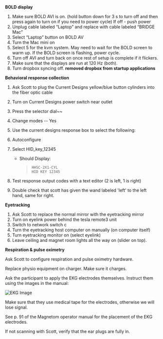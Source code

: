**BOLD display**

1) Make sure BOLD AVI is on. (hold button down for 3 s to turn off and then press again to turn on if you need to power cycle)
If off - push power
2) Unplug cable labeled “Laptop” and replace with cable labeled “BRIDGE Mac”
3) Select “Laptop” button on BOLD AV
4) Turn the Mac mini on
5) Select 5 for the kvm system. May need to wait for the BOLD screen to warm up. If the BOLD screen is flashing, power cycle. 
6) Turn off AVI and turn back on once rest of setup is complete if it flickers.
7) Make sure that the displays are run at 120 Hz (both).
8) Turn dropbox syncing off. **removed dropbox from startup applications**

**Behavioral response collection**

1) Ask Scott to plug the Current Designs yellow/blue button cylinders into the fiber optic cable

2) Turn on Current Designs power switch near outlet
3) Press the selector dial~~
4) Change modes -- Yes

2) Use the current designs response box to select the following: 
3) Autoconfigure 
4) Select HID_key_12345 
    * Should Display:
       >`HHSC-2X1-CYL`<br>
       >`HID KEY 12345`

5) Test response output codes with a text editor (2 is left, 1 is right)

6) Double check that scott has given the wand labeled 'left' to the left hand, same for right. 

**Eyetracking**

1) Ask Scott to replace the normal mirror with the eyetracking mirror
2) Turn on eyelink power behind the tesla remote3 unit
3) Switch to network switch c
4) Turn the eyetracking host computer on manually (on computer itself)
5) Turn eyetracking monitor on (select eyelink)
6) Leave ceiling and magnet room lights all the way on (slider on top).

**Respiration & pulse oximetry** 

Ask Scott to configure respiration and pulse oximetry hardware. 

Replace physio equipment on charger. Make sure it charges.

Ask the participant to apply the EKG electrodes themselves. Instruct them using the images in the manual: 

![EKG Image](https://github.com/kmbond/loki_1/blob/master/images/ekg_pos.png)

Make sure that they use medical tape for the electrodes, otherwise we will lose signal.
 
See p. 91 of the Magnetom operator manual for the placement of the EKG electrodes.  

If not scanning with Scott, verify that the ear plugs are fully in. 
